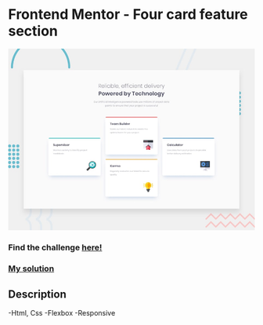 # Frontend Mentor - Four card feature section

![Design preview for the Four card feature section coding challenge](./design/desktop-preview.jpg)

### Find the challenge [**here!**](https://www.frontendmentor.io/challenges/four-card-feature-section-weK1eFYK)

### [My solution](https://four-card-feature-section-master-ozgur.netlify.app/)

## Description

-Html, Css
-Flexbox
-Responsive
